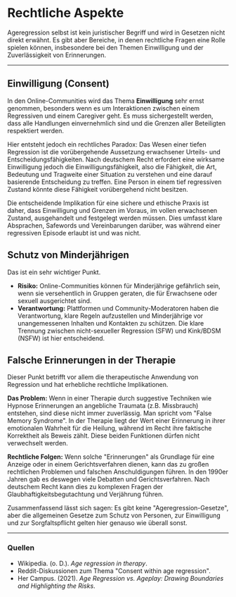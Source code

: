 # Rechtliche Aspekte

Ageregression selbst ist kein juristischer Begriff und wird in Gesetzen nicht direkt erwähnt. Es gibt aber Bereiche, in denen rechtliche Fragen eine Rolle spielen können, insbesondere bei den Themen Einwilligung und der Zuverlässigkeit von Erinnerungen.

---

## Einwilligung (Consent)

In den Online-Communities wird das Thema **Einwilligung** sehr ernst genommen, besonders wenn es um Interaktionen zwischen einem Regressiven und einem Caregiver geht. Es muss sichergestellt werden, dass alle Handlungen einvernehmlich sind und die Grenzen aller Beteiligten respektiert werden.

Hier entsteht jedoch ein rechtliches Paradox: Das Wesen einer tiefen Regression ist die vorübergehende Aussetzung erwachsener Urteils- und Entscheidungsfähigkeiten. Nach deutschem Recht erfordert eine wirksame Einwilligung jedoch die Einwilligungsfähigkeit, also die Fähigkeit, die Art, Bedeutung und Tragweite einer Situation zu verstehen und eine darauf basierende Entscheidung zu treffen. Eine Person in einem tief regressiven Zustand könnte diese Fähigkeit vorübergehend nicht besitzen.

Die entscheidende Implikation für eine sichere und ethische Praxis ist daher, dass Einwilligung und Grenzen im Voraus, im vollen erwachsenen Zustand, ausgehandelt und festgelegt werden müssen. Dies umfasst klare Absprachen, Safewords und Vereinbarungen darüber, was während einer regressiven Episode erlaubt ist und was nicht.

## Schutz von Minderjährigen

Das ist ein sehr wichtiger Punkt.
* **Risiko:** Online-Communities können für Minderjährige gefährlich sein, wenn sie versehentlich in Gruppen geraten, die für Erwachsene oder sexuell ausgerichtet sind.
* **Verantwortung:** Plattformen und Community-Moderatoren haben die Verantwortung, klare Regeln aufzustellen und Minderjährige vor unangemessenen Inhalten und Kontakten zu schützen. Die klare Trennung zwischen nicht-sexueller Regression (SFW) und Kink/BDSM (NSFW) ist hier entscheidend.

## Falsche Erinnerungen in der Therapie

Dieser Punkt betrifft vor allem die therapeutische Anwendung von Regression und hat erhebliche rechtliche Implikationen.

**Das Problem:** Wenn in einer Therapie durch suggestive Techniken wie Hypnose Erinnerungen an angebliche Traumata (z.B. Missbrauch) entstehen, sind diese nicht immer zuverlässig. Man spricht vom "False Memory Syndrome". In der Therapie liegt der Wert einer Erinnerung in ihrer emotionalen Wahrheit für die Heilung, während im Recht ihre faktische Korrektheit als Beweis zählt. Diese beiden Funktionen dürfen nicht verwechselt werden.

**Rechtliche Folgen:** Wenn solche "Erinnerungen" als Grundlage für eine Anzeige oder in einem Gerichtsverfahren dienen, kann das zu großen rechtlichen Problemen und falschen Anschuldigungen führen. In den 1990er Jahren gab es deswegen viele Debatten und Gerichtsverfahren. Nach deutschem Recht kann dies zu komplexen Fragen der Glaubhaftigkeitsbegutachtung und Verjährung führen.

Zusammenfassend lässt sich sagen: Es gibt keine "Ageregression-Gesetze", aber die allgemeinen Gesetze zum Schutz von Personen, zur Einwilligung und zur Sorgfaltspflicht gelten hier genauso wie überall sonst.

---

### **Quellen**

* Wikipedia. (o. D.). *Age regression in therapy*.
* Reddit-Diskussionen zum Thema "Consent within age regression".
* Her Campus. (2021). *Age Regression vs. Ageplay: Drawing Boundaries and Highlighting the Risks*. 